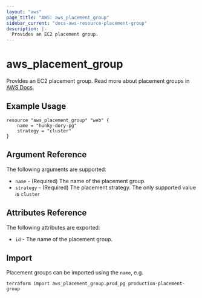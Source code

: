 ```yaml
---
layout: "aws"
page_title: "AWS: aws_placement_group"
sidebar_current: "docs-aws-resource-placement-group"
description: |-
  Provides an EC2 placement group.
---
```


# aws\_placement\_group

Provides an EC2 placement group. Read more about placement groups
in [AWS Docs](https://docs.aws.amazon.com/AWSEC2/latest/UserGuide/placement-groups.html).

## Example Usage

```
resource "aws_placement_group" "web" {
    name = "hunky-dory-pg"
    strategy = "cluster"
}
```

## Argument Reference

The following arguments are supported:

* `name` - (Required) The name of the placement group.
* `strategy` - (Required) The placement strategy. The only supported value is `cluster`

## Attributes Reference

The following attributes are exported:

* `id` - The name of the placement group.

## Import

Placement groups can be imported using the `name`, e.g. 

```
terraform import aws_placement_group.prod_pg production-placement-group
```